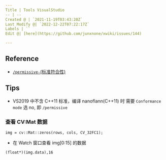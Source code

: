 ```yaml
---
Title | Tools VisualStudio
-- | --
Created @ | `2021-11-19T03:43:20Z`
Last Modify @| `2022-12-22T07:22:17Z`
Labels | ``
Edit @| [here](https://github.com/junxnone/xwiki/issues/144)

---
```

## Reference
- [`/permissive-`(标准符合性)](https://docs.microsoft.com/zh-cn/cpp/build/reference/permissive-standards-conformance?view=msvc-170)

## Tips
- VS2019 中不含 C++11 标准，编译 nanoflann(C++11) 时 需要 `Conformance mode` 选 no, 即 `/permissive`

### 查看 CV:Mat 数据

```
img = cv::Mat::zeros(rows, cols, CV_32FC1);

```
- 在 Watch 窗口查看 img[0:15] 的数据
```
(float*)(img.data),16
```
